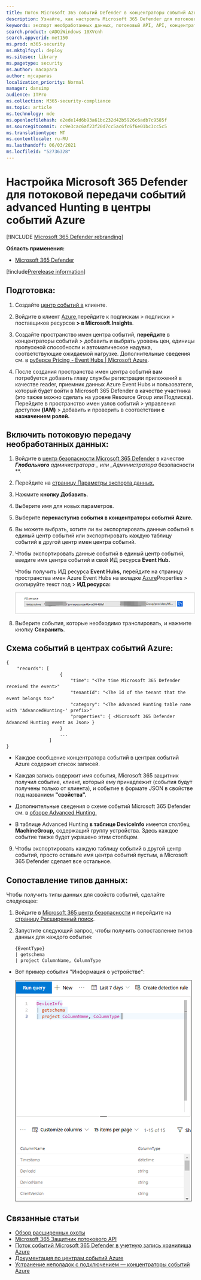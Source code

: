 ```yaml
---
title: Поток Microsoft 365 событий Defender в концентраторы событий Azure
description: Узнайте, как настроить Microsoft 365 Defender для потоковой передачи событий advanced Hunting в центр событий.
keywords: экспорт необработанных данных, потоковый API, API, концентраторы событий Azure, хранилище Azure, учетная запись хранилища, расширенный доступ к данным, обмен необработанные данные
search.product: eADQiWindows 10XVcnh
search.appverid: met150
ms.prod: m365-security
ms.mktglfcycl: deploy
ms.sitesec: library
ms.pagetype: security
ms.author: macapara
author: mjcaparas
localization_priority: Normal
manager: dansimp
audience: ITPro
ms.collection: M365-security-compliance
ms.topic: article
ms.technology: mde
ms.openlocfilehash: e2ede14d6b93a61bc232d42b5926c6adb7c9585f
ms.sourcegitcommit: cc9e3cac6af23f20d7cc5ac6fc6f6e01bc3cc5c5
ms.translationtype: MT
ms.contentlocale: ru-RU
ms.lasthandoff: 06/03/2021
ms.locfileid: "52736328"
---
```

# <a name="configure-microsoft-365-defender-to-stream-advanced-hunting-events-to-your-azure-event-hubs"></a>Настройка Microsoft 365 Defender для потоковой передачи событий advanced Hunting в центры событий Azure

[!INCLUDE [Microsoft 365 Defender rebranding](../../includes/microsoft-defender.md)]


**Область применения:**
- [Microsoft 365 Defender](https://go.microsoft.com/fwlink/?linkid=2118804)

[!include[Prerelease information](../../includes/prerelease.md)]

## <a name="before-you-begin"></a>Подготовка:

1. Создайте [центр событий в](/azure/event-hubs/) клиенте.

2. Войдите в клиент [Azure,](https://ms.portal.azure.com/)перейдите к подпискам > подписки > поставщиков ресурсов **> в Microsoft.Insights**.

3. Создайте пространство имен центра событий, **перейдите** в концентраторы событий > добавить и выбрать уровень цен, единицы пропускной способности и автоматическое надувка, соответствующие ожидаемой нагрузке. Дополнительные сведения см. в [руберсе Pricing - Event Hubs | Microsoft Azure](https://azure.microsoft.com/en-us/pricing/details/event-hubs/).  

4. После создания пространства имен центра событий вам потребуется добавить главу службы регистрации приложений в качестве reader, приемник данных Azure Event Hubs и пользователя, который будет войти в Microsoft 365 Defender в качестве участника (это также можно сделать на уровне Resource Group или Подписка). Перейдите в пространство имен узлов событий > управления доступом **(IAM)** > добавить и проверить в соответствии **с назначением ролей.**

## <a name="enable-raw-data-streaming"></a>Включить потоковую передачу необработанных данных:

1. Войдите в [центр безопасности Microsoft 365 Defender](https://security.microsoft.com) в качестве ***Глобального** администратора _ или _*_Администратора_ безопасности **.

2. Перейдите на [страницу Параметры экспорта данных.](https://security.microsoft.com/settings/mtp_settings/raw_data_export)

3. Нажмите **кнопку Добавить**.

4. Выберите имя для новых параметров.

5. Выберите **перенаступив события в концентраторы событий Azure.**

6. Вы можете выбрать, хотите ли вы экспортировать данные событий в единый центр событий или экспортировать каждую таблицу событий в другой центр имен центра событий. 

7. Чтобы экспортировать данные событий в единый  центр событий, введите имя центра событий и свой ИД ресурса **Event Hub.**

   Чтобы получить ИД ресурса **Event Hubs,** перейдите на страницу пространства имен Azure Event Hubs на вкладке [Azure](https://ms.portal.azure.com/)Properties > скопируйте текст под  >   **ИД ресурса:**

   ![Изображение ресурса центра событий Id1](images/event-hub-resource-id.png)

8. Выберите события, которые необходимо транслировать, и нажмите кнопку **Сохранить**.

## <a name="the-schema-of-the-events-in-azure-event-hubs"></a>Схема событий в центрах событий Azure:

```
{
    "records": [
                    {
                        "time": "<The time Microsoft 365 Defender received the event>"
                        "tenantId": "<The Id of the tenant that the event belongs to>"
                        "category": "<The Advanced Hunting table name with 'AdvancedHunting-' prefix>"
                        "properties": { <Microsoft 365 Defender Advanced Hunting event as Json> }
                    }
                    ...
                ]
}
```

- Каждое сообщение концентратора событий в центрах событий Azure содержит список записей.

- Каждая запись содержит имя события, Microsoft 365 защитник получил событие, клиент, который ему принадлежит (события будут получены только от клиента), и событие в формате JSON в свойстве под названием **"свойства".**

- Дополнительные сведения о схеме событий Microsoft 365 Defender см. в [обзоре Advanced Hunting.](../defender/advanced-hunting-overview.md)

- В таблице Advanced Hunting **в таблице DeviceInfo** имеется столбец **MachineGroup,** содержащий группу устройства. Здесь каждое событие также будет украшено этим столбцом. 

9. Чтобы экспортировать каждую таблицу событий в  другой центр событий, просто оставьте имя центра событий пустым, а Microsoft 365 Defender сделает все остальное.


## <a name="data-types-mapping"></a>Сопоставление типов данных:

Чтобы получить типы данных для свойств событий, сделайте следующее:

1. Войдите в [Microsoft 365 центр безопасности](https://security.microsoft.com) и перейдите на [страницу Расширенный поиск](https://security.microsoft.com/hunting-package).

2. Запустите следующий запрос, чтобы получить сопоставление типов данных для каждого события:
 
   ```
   {EventType}
   | getschema
   | project ColumnName, ColumnType 
   ```

- Вот пример события "Информация о устройстве": 

  ![Изображение Id2 ресурса концентратора событий](images/machine-info-datatype-example.png)

## <a name="related-topics"></a>Связанные статьи
- [Обзор расширенных охоты](../defender/advanced-hunting-overview.md)
- [Microsoft 365 Защитник потокового API](raw-data-export.md)
- [Поток событий Microsoft 365 Defender в учетную запись хранилища Azure](raw-data-export-storage.md)
- [Документация по центрам событий Azure](/azure/event-hubs/)
- [Устранение неполадок с подключением — концентраторы событий Azure](/azure/event-hubs/troubleshooting-guide)
